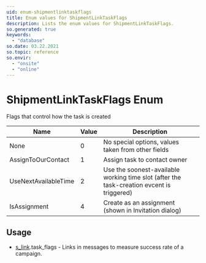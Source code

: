 ```yaml
---
uid: enum-shipmentlinktaskflags
title: Enum values for ShipmentLinkTaskFlags
description: Lists the enum values for ShipmentLinkTaskFlags.
so.generated: true
keywords:
  - "database"
so.date: 03.22.2021
so.topic: reference
so.envir:
  - "onsite"
  - "online"
---
```


# ShipmentLinkTaskFlags Enum

Flags that control how the task is created

| Name | Value | Description |
|------|-------|-------------|
|None|0|No special options, values taken from other fields|
|AssignToOurContact|1|Assign task to contact owner|
|UseNextAvailableTime|2|Use the soonest-available working time slot (after the task-creation evcent is triggered)|
|IsAssignment|4|Create as an assignment (shown in Invitation dialog)|

## Usage

* [s_link](../s-link.md).task_flags - Links in messages to measure success rate of a campaign.
